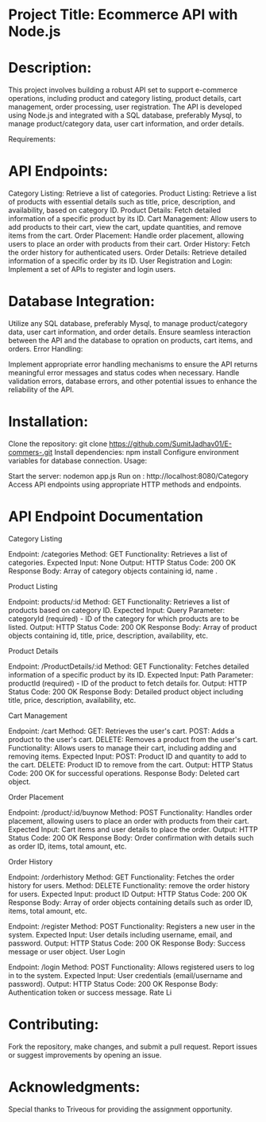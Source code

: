 # Project Title: Ecommerce API with Node.js

# Description:
This project involves building a robust API set to support e-commerce operations, including product and category listing, product details, cart management, order processing, user registration.
The API is developed using Node.js and integrated with a SQL database, preferably Mysql, to manage product/category data, user cart information, and order details.

Requirements:

# API Endpoints:

Category Listing: Retrieve a list of categories.
Product Listing: Retrieve a list of products with essential details such as title, price, description, and availability, based on category ID.
Product Details: Fetch detailed information of a specific product by its ID.
Cart Management: Allow users to add products to their cart, view the cart, update quantities, and remove items from the cart.
Order Placement: Handle order placement, allowing users to place an order with products from their cart.
Order History: Fetch the order history for authenticated users.
Order Details: Retrieve detailed information of a specific order by its ID.
User Registration and Login: Implement a set of APIs to register and login users.

# Database Integration:

Utilize any SQL database, preferably Mysql, to manage product/category data, user cart information, and order details.
Ensure seamless interaction between the API and the database to opration on products, cart items, and orders.
Error Handling:

Implement appropriate error handling mechanisms to ensure the API returns meaningful error messages and status codes when necessary.
Handle validation errors, database errors, and other potential issues to enhance the reliability of the API.
 
# Installation:

Clone the repository: git clone https://github.com/SumitJadhav01/E-commers-.git
Install dependencies: npm install
Configure environment variables for database connection.
Usage:

Start the server: nodemon app.js 
Run on : http://localhost:8080/Category
Access API endpoints using appropriate HTTP methods and endpoints.



# API Endpoint Documentation

Category Listing

Endpoint: /categories
Method: GET
Functionality: Retrieves a list of categories.
Expected Input: None
Output:
HTTP Status Code: 200 OK
Response Body: Array of category objects containing id, name .


Product Listing

Endpoint: products/:id
Method: GET
Functionality: Retrieves a list of products based on category ID.
Expected Input:
Query Parameter: categoryId (required) - ID of the category for which products are to be listed.
Output:
HTTP Status Code: 200 OK
Response Body: Array of product objects containing id, title, price, description, availability, etc.

Product Details

Endpoint: /ProductDetails/:id
Method: GET
Functionality: Fetches detailed information of a specific product by its ID.
Expected Input:
Path Parameter: productId (required) - ID of the product to fetch details for.
Output:
HTTP Status Code: 200 OK
Response Body: Detailed product object including title, price, description, availability, etc.


Cart Management

Endpoint: /cart
Method:
GET: Retrieves the user's cart.
POST: Adds a product to the user's cart.
DELETE: Removes a product from the user's cart.
Functionality: Allows users to manage their cart, including adding and removing items.
Expected Input:
POST: Product ID and quantity to add to the cart.
DELETE: Product ID to remove from the cart.
Output:
HTTP Status Code: 200 OK for successful operations.
Response Body: Deleted cart object.


Order Placement

Endpoint: /product/:id/buynow
Method: POST
Functionality: Handles order placement, allowing users to place an order with products from their cart.
Expected Input:
Cart items and user details to place the order.
Output:
HTTP Status Code: 200 OK
Response Body: Order confirmation with details such as order ID, items, total amount, etc.


Order History

Endpoint: /orderhistory
Method: GET
Functionality: Fetches the order history for  users.
Method: DELETE
Functionality: remove the order history for  users.
Expected Input: product ID
Output:
HTTP Status Code: 200 OK
Response Body: Array of order objects containing details such as order ID, items, total amount, etc.

Endpoint: /register
Method: POST
Functionality: Registers a new user in the system.
Expected Input: User details including username, email, and password.
Output:
HTTP Status Code: 200 OK
Response Body: Success message or user object.
User Login

Endpoint: /login
Method: POST
Functionality: Allows registered users to log in to the system.
Expected Input: User credentials (email/username and password).
Output:
HTTP Status Code: 200 OK
Response Body: Authentication token or success message.
Rate Li

# Contributing:
Fork the repository, make changes, and submit a pull request.
Report issues or suggest improvements by opening an issue.
 

# Acknowledgments:

Special thanks to Triveous for providing the assignment opportunity.
 
